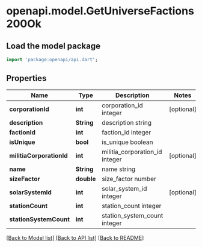 # openapi.model.GetUniverseFactions200Ok

## Load the model package
```dart
import 'package:openapi/api.dart';
```

## Properties
Name | Type | Description | Notes
------------ | ------------- | ------------- | -------------
**corporationId** | **int** | corporation_id integer | [optional] 
**description** | **String** | description string | 
**factionId** | **int** | faction_id integer | 
**isUnique** | **bool** | is_unique boolean | 
**militiaCorporationId** | **int** | militia_corporation_id integer | [optional] 
**name** | **String** | name string | 
**sizeFactor** | **double** | size_factor number | 
**solarSystemId** | **int** | solar_system_id integer | [optional] 
**stationCount** | **int** | station_count integer | 
**stationSystemCount** | **int** | station_system_count integer | 

[[Back to Model list]](../README.md#documentation-for-models) [[Back to API list]](../README.md#documentation-for-api-endpoints) [[Back to README]](../README.md)


